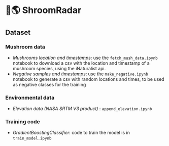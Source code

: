 # 🍄🌎 ShroomRadar


## Dataset

### Mushroom data

- *Mushrooms location and timestamps*: use the `fetch_mush_data.ipynb` notebook to download a csv with the location and timestamp of a mushroom species, using the iNaturalist api. 
- *Negative samples and timestamps*: use the `make_negative.ipynb` notebook to generate a csv with random locations and times, to be used as negative classes for the training

### Environmental data

- *Elevation data (NASA SRTM V3 product)* : `append_elevation.ipynb`


### Training code

- *GradientBoostingClassifier*: code to train the model is in `train_model.ipynb`